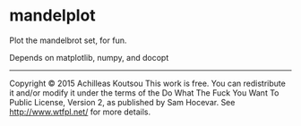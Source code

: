 # mandelplot
Plot the mandelbrot set, for fun.

Depends on matplotlib, numpy, and docopt

--------

Copyright © 2015 Achilleas Koutsou
This work is free. You can redistribute it and/or modify it under the
terms of the Do What The Fuck You Want To Public License, Version 2,
as published by Sam Hocevar. See http://www.wtfpl.net/ for more details.
